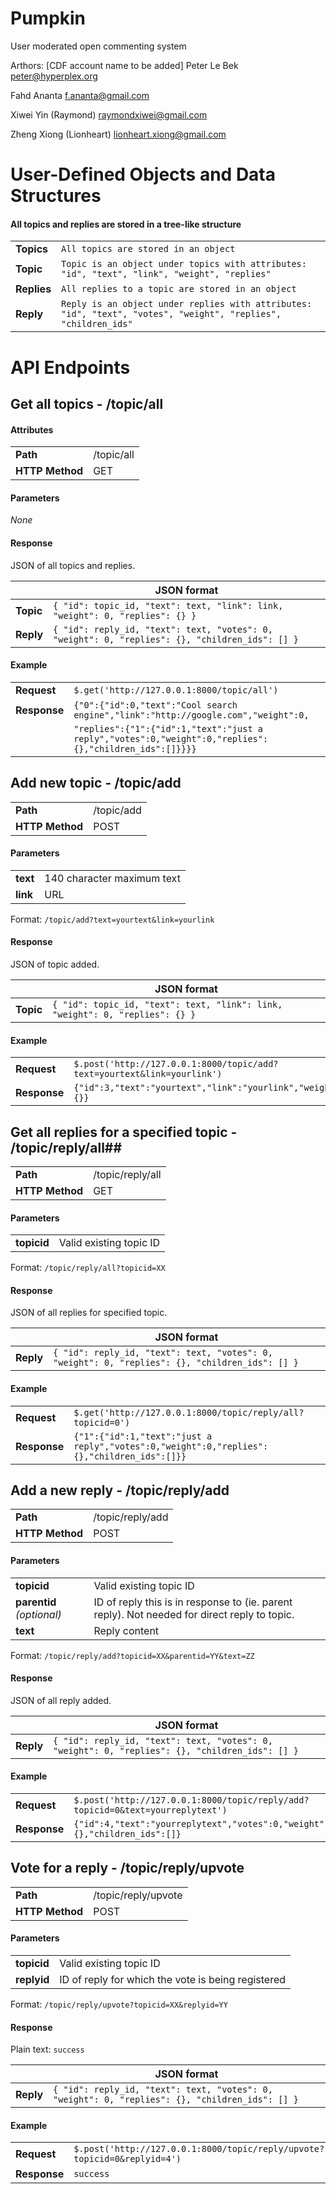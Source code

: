 Pumpkin
=======

User moderated open commenting system

Arthors: [CDF account name to be added]
Peter Le Bek
peter@hyperplex.org

Fahd Ananta
f.ananta@gmail.com

Xiwei Yin (Raymond)
raymondxiwei@gmail.com

Zheng Xiong (Lionheart)
lionheart.xiong@gmail.com

# User-Defined Objects and Data Structures
#### All topics and replies are stored in a tree-like structure ####
|||
|---|---|
| **Topics** | ```All topics are stored in an object``` |
| **Topic** | ```Topic is an object under topics with attributes: "id", "text", "link", "weight", "replies"``` |
| **Replies** | ```All replies to a topic are stored in an object```|
| **Reply** | ```Reply is an object under replies with attributes: "id", "text", "votes", "weight", "replies", "children_ids"``` |

# API Endpoints #

## Get all topics - /topic/all ##

#### Attributes ####
|||
|---|---|
| **Path** | /topic/all |
| **HTTP Method** | GET |

#### Parameters ####
_None_

#### Response ####
JSON of all topics and replies.

||JSON format|
|---|---|
| **Topic** | ```{ "id": topic_id, "text": text, "link": link, "weight": 0, "replies": {} }``` |
| **Reply** | ```{ "id": reply_id, "text": text, "votes": 0, "weight": 0, "replies": {}, "children_ids": [] }``` |

#### Example ####
|||
|---|---|
| **Request** | ```$.get('http://127.0.0.1:8000/topic/all')``` |
| **Response** | ```{"0":{"id":0,"text":"Cool search engine","link":"http://google.com","weight":0,```|
||```"replies":{"1":{"id":1,"text":"just a reply","votes":0,"weight":0,"replies":{},"children_ids":[]}}}}``` |

## Add new topic - /topic/add ##
|||
|---|---|
| **Path**     | /topic/add |
| **HTTP Method**     | POST |

#### Parameters ####
|||
|---|---|
| **text** | 140 character maximum text |
| **link** | URL |

Format: ```/topic/add?text=yourtext&link=yourlink```

#### Response ####
JSON of topic added.

||JSON format|
|---|---|
| **Topic** | ```{ "id": topic_id, "text": text, "link": link, "weight": 0, "replies": {} }``` |

#### Example ####
|||
|---|---|
| **Request** | ```$.post('http://127.0.0.1:8000/topic/add?text=yourtext&link=yourlink')``` |
| **Response** | ```{"id":3,"text":"yourtext","link":"yourlink","weight":0,"replies":{}}```|

## Get all replies for a specified topic - /topic/reply/all##
|||
|---|---|
| **Path**     | /topic/reply/all |
| **HTTP Method**     | GET |

#### Parameters ####
|||
|---|---|
| **topicid** | Valid existing topic ID |

Format: ```/topic/reply/all?topicid=XX```

#### Response ####
JSON of all replies for specified topic.

||JSON format|
|---|---|
| **Reply** | ```{ "id": reply_id, "text": text, "votes": 0, "weight": 0, "replies": {}, "children_ids": [] }``` |

#### Example ####
|||
|---|---|
| **Request** | ```$.get('http://127.0.0.1:8000/topic/reply/all?topicid=0')``` |
| **Response** | ```{"1":{"id":1,"text":"just a reply","votes":0,"weight":0,"replies":{},"children_ids":[]}}```|

## Add a new reply - /topic/reply/add ##
|||
|---|---|
| **Path**     | /topic/reply/add |
| **HTTP Method**     | POST |

#### Parameters ####
|||
|---|---|
| **topicid** | Valid existing topic ID |
| **parentid** *(optional)* | ID of reply this is in response to (ie. parent reply). Not needed for direct reply to topic. |
| **text** | Reply content |

Format: ```/topic/reply/add?topicid=XX&parentid=YY&text=ZZ```

#### Response ####
JSON of all reply added.

||JSON format|
|---|---|
| **Reply** | ```{ "id": reply_id, "text": text, "votes": 0, "weight": 0, "replies": {}, "children_ids": [] }``` |

#### Example ####
|||
|---|---|
| **Request** | ```$.post('http://127.0.0.1:8000/topic/reply/add?topicid=0&text=yourreplytext')``` |
| **Response** | ```{"id":4,"text":"yourreplytext","votes":0,"weight":0,"replies":{},"children_ids":[]}```|

## Vote for a reply - /topic/reply/upvote ##
|||
|---|---|
| **Path**     | /topic/reply/upvote |
| **HTTP Method**     | POST |

#### Parameters ####
|||
|---|---|
| **topicid** | Valid existing topic ID |
| **replyid** | ID of reply for which the vote is being registered |

Format: ```/topic/reply/upvote?topicid=XX&replyid=YY```

#### Response ####
Plain text: ```success```

||JSON format|
|---|---|
| **Reply** | ```{ "id": reply_id, "text": text, "votes": 0, "weight": 0, "replies": {}, "children_ids": [] }``` |

#### Example ####
|||
|---|---|
| **Request** | ```$.post('http://127.0.0.1:8000/topic/reply/upvote?topicid=0&replyid=4')``` |
| **Response** | ```success```|
